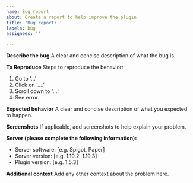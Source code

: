 ```yaml
---
name: Bug report
about: Create a report to help improve the plugin
title: 'Bug report: '
labels: bug
assignees: ''

---
```


**Describe the bug**
A clear and concise description of what the bug is.

**To Reproduce**
Steps to reproduce the behavior:
1. Go to '...'
2. Click on '....'
3. Scroll down to '....'
4. See error

**Expected behavior**
A clear and concise description of what you expected to happen.

**Screenshots**
If applicable, add screenshots to help explain your problem.

**Server (please complete the following information):**
 - Server software: [e.g. Spigot, Paper]
 - Server version: [e.g. 1.19.2, 1.19.3]
 - Plugin version: [e.g. 1.5.3]

**Additional context**
Add any other context about the problem here.
